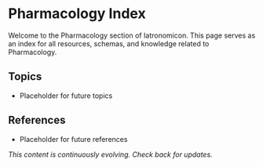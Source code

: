 # Pharmacology Index

Welcome to the Pharmacology section of Iatronomicon. This page serves as an index for all resources, schemas, and knowledge related to Pharmacology.

## Topics
- Placeholder for future topics

## References
- Placeholder for future references

*This content is continuously evolving. Check back for updates.*
